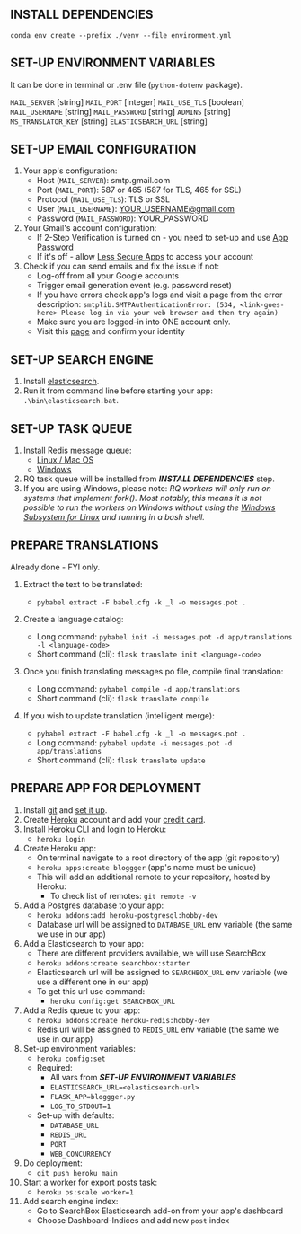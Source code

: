 ﻿## INSTALL DEPENDENCIES

`conda env create --prefix ./venv --file environment.yml`

## SET-UP ENVIRONMENT VARIABLES

It can be done in terminal or .env file (`python-dotenv` package).

`MAIL_SERVER` [string]
`MAIL_PORT` [integer]
`MAIL_USE_TLS` [boolean]
`MAIL_USERNAME` [string]
`MAIL_PASSWORD` [string]
`ADMINS` [string]
`MS_TRANSLATOR_KEY` [string]
`ELASTICSEARCH_URL` [string]

## SET-UP EMAIL CONFIGURATION

1. Your app's configuration:
	- Host (`MAIL_SERVER`): smtp.gmail.com
	- Port (`MAIL_PORT`): 587 or 465 (587 for TLS, 465 for SSL)
	- Protocol (`MAIL_USE_TLS`): TLS or SSL
	- User (`MAIL_USERNAME`): YOUR_USERNAME@gmail.com
	- Password (`MAIL_PASSWORD`): YOUR_PASSWORD
1. Your Gmail's account configuration:
	- If 2-Step Verification is turned on - you need to set-up and use [App Password][10]
	- If it's off - allow [Less Secure Apps][11] to access your account
1. Check if you can send emails and fix the issue if not:
	- Log-off from all your Google accounts
	- Trigger email generation event (e.g. password reset)
	- If you have errors check app's logs and visit a page from the error description: `smtplib.SMTPAuthenticationError: (534, <link-goes-here> Please log in via your web browser and then try again)`
	- Make sure you are logged-in into ONE account only.
	- Visit this [page][12] and confirm your identity

## SET-UP SEARCH ENGINE

1. Install [elasticsearch][1].
1. Run it from command line before starting your app: `.\bin\elasticsearch.bat`.

## SET-UP TASK QUEUE

1. Install Redis message queue:
	 - [Linux / Mac OS][2]
	 - [Windows][3]
1. RQ task queue will be installed from ***INSTALL DEPENDENCIES*** step.
1. If you are using Windows, please note: *RQ workers will only run on systems that implement fork(). Most notably, this means it is not possible to run the workers on Windows without using the [Windows Subsystem for Linux][4] and running in a bash shell.*

## PREPARE TRANSLATIONS

Already done - FYI only.

1. Extract the text to be translated:
	- `pybabel extract -F babel.cfg -k _l -o messages.pot .`

1. Create a language catalog:
	- Long command: `pybabel init -i messages.pot -d app/translations -l <language-code>`
	- Short command (cli): `flask translate init <language-code>`

1. Once you finish translating messages.po file, compile final translation:
	- Long command: `pybabel compile -d app/translations`
	- Short command (cli): `flask translate compile`

1. If you wish to update translation (intelligent merge):
	- `pybabel extract -F babel.cfg -k _l -o messages.pot .`
	- Long command: `pybabel update -i messages.pot -d app/translations`
	- Short command (cli): `flask translate update`

## PREPARE APP FOR DEPLOYMENT

1. Install [git][5] and [set it up][6]. 
1. Create [Heroku][8] account and add your [credit card][9].
1. Install [Heroku CLI][7] and login to Heroku:
	- `heroku login`
1. Create Heroku app:
	- On terminal navigate to a root directory of the app (git repository)
	- `heroku apps:create bloggger` (app's name must be unique)
	- This will add an additional remote to your repository, hosted by Heroku:
		- To check list of remotes: `git remote -v`
1. Add a Postgres database to your app:
	- `heroku addons:add heroku-postgresql:hobby-dev`
	- Database url will be assigned to `DATABASE_URL` env variable (the same we use in our app)
1. Add a Elasticsearch to your app:
	- There are different providers available, we will use SearchBox
	- `heroku addons:create searchbox:starter`
	- Elasticsearch url will be assigned to `SEARCHBOX_URL` env variable (we use a different one in our app)
	- To get this url use command:
		- `heroku config:get SEARCHBOX_URL`
1. Add a Redis queue to your app:
	- `heroku addons:create heroku-redis:hobby-dev`
	- Redis url will be assigned to `REDIS_URL` env variable (the same we use in our app)
1. Set-up environment variables:
	- `heroku config:set`
	- Required:
		- All vars from ***SET-UP ENVIRONMENT VARIABLES***
		- `ELASTICSEARCH_URL=<elasticsearch-url>`
		- `FLASK_APP=bloggger.py`
		- `LOG_TO_STDOUT=1`
	- Set-up with defaults:
		- `DATABASE_URL`
		- `REDIS_URL`
		- `PORT`
		- `WEB_CONCURRENCY`
1. Do deployment:
	- `git push heroku main`
1. Start a worker for export posts task:
	- `heroku ps:scale worker=1`
1. Add search engine index:
	- Go to SearchBox Elasticsearch add-on from your app's dashboard
	- Choose Dashboard-Indices and add new `post` index
	
[1]: https://www.elastic.co/guide/en/elasticsearch/reference/7.10/zip-windows.html
[2]: https://redis.io/
[3]: https://github.com/microsoftarchive/redis/releases/tag/win-3.0.504
[4]: https://docs.microsoft.com/en-us/windows/wsl/install-win10
[5]: https://git-scm.com/book/en/v2/Getting-Started-Installing-Git
[6]: https://git-scm.com/book/en/v2/Getting-Started-First-Time-Git-Setup
[7]: https://devcenter.heroku.com/articles/heroku-cli
[8]: https://heroku.com/
[9]: https://heroku.com/verify
[10]: https://support.google.com/accounts/answer/185833
[11]: https://support.google.com/accounts/answer/6010255
[12]: http://www.google.com/accounts/DisplayUnlockCaptcha
